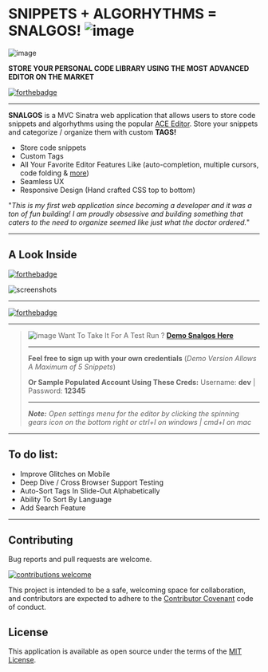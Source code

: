 # SNIPPETS  +  ALGORHYTHMS  =  SNALGOS! ![image](https://i.imgur.com/r6MR13i.png)

![image](https://i.imgur.com/01FbpD1.png)

**STORE YOUR PERSONAL CODE LIBRARY USING THE MOST ADVANCED EDITOR ON THE MARKET**

[![forthebadge](https://forthebadge.com/images/badges/just-plain-nasty.svg)](https://forthebadge.com)

---
**SNALGOS** is a MVC Sinatra web application that allows users to store code snippets and algorhythms using the popular [ACE Editor](https://ace.c9.io). Store your snippets and categorize / organize them with custom **TAGS!**

- Store code snippets 
- Custom Tags
- All Your Favorite Editor Features Like (auto-completion, multiple cursors, code folding & [more](https://ace.c9.io))
- Seamless UX
- Responsive Design (Hand crafted CSS top to bottom)


"*This is my first web application since becoming a developer and it was a ton of fun building! I am proudly obsessive and building something that caters to the need to organize seemed like just what the doctor ordered.*"

---
## A Look Inside
[![forthebadge](http://forthebadge.com/images/badges/thats-how-they-get-you.svg)](http://forthebadge.com)

![screenshots](https://i.imgur.com/aEV3wL8.gif)

---

[![forthebadge](http://forthebadge.com/images/badges/check-it-out.svg)](http://forthebadge.com)

---
>  
>
> ![image](https://i.imgur.com/JMQNmsc.gif)
> Want To Take It For A Test Run ?   **[Demo Snalgos Here](http://www.snalgos.com)**
>
>---
> **Feel free to sign up with your own credentials**
> (*Demo Version Allows A Maximum of 5 Snippets*)
>
> **Or Sample Populated Account Using These Creds:** Username: **dev** | Password: **12345**
>
>---
> ***Note:** Open settings menu for the editor by clicking the spinning gears icon on the bottom right or ctrl+I on windows | cmd+I on mac*
---
## To do list:
* Improve Glitches on Mobile
* Deep Dive / Cross Browser Support Testing
* Auto-Sort Tags In Slide-Out Alphabetically
* Ability To Sort By Language
* Add Search Feature

    
---
## Contributing

Bug reports and pull requests are welcome.  

[![contributions welcome](https://img.shields.io/badge/Contributions%20/%20Feedback%20/%20Requests-welcome-blue.svg?style=flat)](https://github.com/AlphaDaniel/snalgos/issues)

This project is intended to be a safe, welcoming space for collaboration, and contributors are expected to adhere to the [Contributor Covenant](http://contributor-covenant.org) code of conduct.

## License

This application is available as open source under the terms of the [MIT License](https://opensource.org/licenses/MIT).
